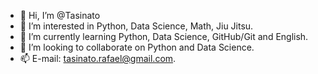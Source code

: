 - 👋 Hi, I’m @Tasinato
- 👀 I’m interested in Python, Data Science, Math, Jiu Jitsu.
- 🌱 I’m currently learning Python, Data Science, GitHub/Git and English.
- 💞️ I’m looking to collaborate on Python and Data Science.
- 📫 E-mail: tasinato.rafael@gmail.com.

<!---
Tasinato/Tasinato is a ✨ special ✨ repository because its `README.md` (this file) appears on your GitHub profile.
You can click the Preview link to take a look at your changes.
--->
